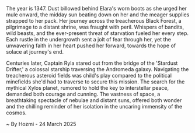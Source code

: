 
The year is 1347.  Dust billowed behind Elara's worn boots as she urged her mule onward, the midday sun beating down on her and the meager supplies strapped to her pack.  Her journey across the treacherous Black Forest, a pilgrimage to a distant shrine, was fraught with peril. Whispers of bandits, wild beasts, and the ever-present threat of starvation fueled her every step.  Each rustle in the undergrowth sent a jolt of fear through her, yet the unwavering faith in her heart pushed her forward, towards the hope of solace at journey's end.

Centuries later, Captain Ryla stared out from the bridge of the 'Stardust Drifter,' a colossal starship traversing the Andromeda galaxy.  Navigating the treacherous asteroid fields was child's play compared to the political minefields she'd had to traverse to secure this mission.  The search for the mythical Xylos planet, rumored to hold the key to interstellar peace, demanded both courage and cunning.  The vastness of space, a breathtaking spectacle of nebulae and distant suns, offered both wonder and the chilling reminder of her isolation in the uncaring immensity of the cosmos.

~ By Hozmi - 24 March 2025
